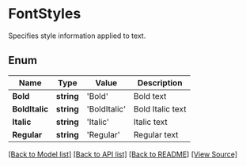 ﻿# FontStyles
Specifies style information applied to text.

## Enum
Name | Type | Value | Description
------------ | ------------- | ------------- | -------------
**Bold** | **string** | 'Bold' | Bold text
**BoldItalic** | **string** | 'BoldItalic' | Bold Italic text
**Italic** | **string** | 'Italic' | Italic text
**Regular** | **string** | 'Regular' | Regular text

[[Back to Model list]](../README.md#documentation-for-models) [[Back to API list]](../README.md#documentation-for-api-endpoints) [[Back to README]](../README.md) [[View Source]](../src/models/fontStyles.ts)

